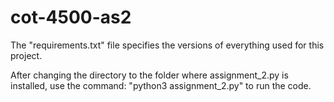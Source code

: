 # cot-4500-as2

The "requirements.txt" file specifies the versions of everything used for this project.

After changing the directory to the folder where assignment_2.py is installed, use the command: "python3 assignment_2.py" to run the code.
